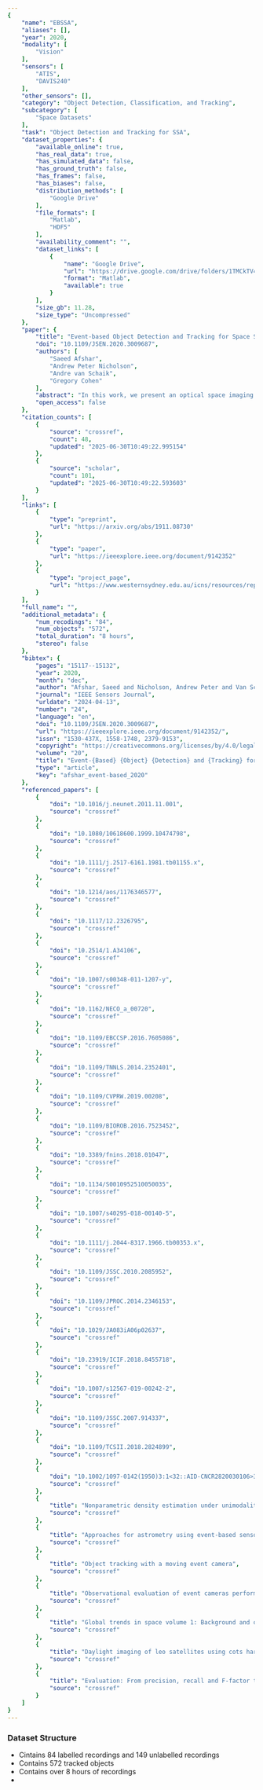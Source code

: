 ```yaml
---
{
    "name": "EBSSA",
    "aliases": [],
    "year": 2020,
    "modality": [
        "Vision"
    ],
    "sensors": [
        "ATIS",
        "DAVIS240"
    ],
    "other_sensors": [],
    "category": "Object Detection, Classification, and Tracking",
    "subcategory": [
        "Space Datasets"
    ],
    "task": "Object Detection and Tracking for SSA",
    "dataset_properties": {
        "available_online": true,
        "has_real_data": true,
        "has_simulated_data": false,
        "has_ground_truth": false,
        "has_frames": false,
        "has_biases": false,
        "distribution_methods": [
            "Google Drive"
        ],
        "file_formats": [
            "Matlab",
            "HDF5"
        ],
        "availability_comment": "",
        "dataset_links": [
            {
                "name": "Google Drive",
                "url": "https://drive.google.com/drive/folders/1TMCkTV4IS4Sxw6rXDFnUFGIE9yDW05CG",
                "format": "Matlab",
                "available": true
            }
        ],
        "size_gb": 11.28,
        "size_type": "Uncompressed"
    },
    "paper": {
        "title": "Event-based Object Detection and Tracking for Space Situational Awareness",
        "doi": "10.1109/JSEN.2020.3009687",
        "authors": [
            "Saeed Afshar",
            "Andrew Peter Nicholson",
            "Andre van Schaik",
            "Gregory Cohen"
        ],
        "abstract": "In this work, we present an optical space imaging dataset using a range of event-based neuromorphic vision sensors. The unique method of operation of event-based sensors makes them ideal for space situational awareness (SSA) applications due to the sparseness inherent in space imaging data. These sensors offer signi\ufb01cantly lower bandwidth and power requirements making them particularly well suited for use in remote locations and space-based platforms. We present the \ufb01rst publicly-accessible event-based space imaging dataset including recordings using sensors from multiple providers, greatly lowering the barrier to entry for other researchers given the scarcity of such sensors and the expertise required to operate them for SSA applications. The dataset contains both day time and night time recordings, including simultaneous co-collections from different event-based sensors. Recorded at a remote site, and containing 572 labeled targets with a wide range of sizes, trajectories, and signal-to-noise ratios, this real-world event-based dataset represents a challenging detection and tracking task that is not readily solved using previously proposed methods. We propose a highly optimized and robust feature-based detection and tracking method, designed speci\ufb01cally for SSA applications, and implemented via a cascade of increasingly selective event \ufb01lters. These \ufb01lters rapidly isolate events associated with space objects, maintaining the high temporal resolution of the sensors. The results from this simple yet highly optimized algorithm on the space imaging dataset demonstrate robust high-speed event-based detection and tracking which can readily be implemented on sensor platforms in space as well as terrestrial environments.",
        "open_access": false
    },
    "citation_counts": [
        {
            "source": "crossref",
            "count": 48,
            "updated": "2025-06-30T10:49:22.995154"
        },
        {
            "source": "scholar",
            "count": 101,
            "updated": "2025-06-30T10:49:22.593603"
        }
    ],
    "links": [
        {
            "type": "preprint",
            "url": "https://arxiv.org/abs/1911.08730"
        },
        {
            "type": "paper",
            "url": "https://ieeexplore.ieee.org/document/9142352"
        },
        {
            "type": "project_page",
            "url": "https://www.westernsydney.edu.au/icns/resources/reproducible_research3/publication_support_materials2/space_imaging"
        }
    ],
    "full_name": "",
    "additional_metadata": {
        "num_recodings": "84",
        "num_objects": "572",
        "total_duration": "8 hours",
        "stereo": false
    },
    "bibtex": {
        "pages": "15117--15132",
        "year": 2020,
        "month": "dec",
        "author": "Afshar, Saeed and Nicholson, Andrew Peter and Van Schaik, Andre and Cohen, Gregory",
        "journal": "IEEE Sensors Journal",
        "urldate": "2024-04-13",
        "number": "24",
        "language": "en",
        "doi": "10.1109/JSEN.2020.3009687",
        "url": "https://ieeexplore.ieee.org/document/9142352/",
        "issn": "1530-437X, 1558-1748, 2379-9153",
        "copyright": "https://creativecommons.org/licenses/by/4.0/legalcode",
        "volume": "20",
        "title": "Event-{Based} {Object} {Detection} and {Tracking} for {Space} {Situational} {Awareness}",
        "type": "article",
        "key": "afshar_event-based_2020"
    },
    "referenced_papers": [
        {
            "doi": "10.1016/j.neunet.2011.11.001",
            "source": "crossref"
        },
        {
            "doi": "10.1080/10618600.1999.10474798",
            "source": "crossref"
        },
        {
            "doi": "10.1111/j.2517-6161.1981.tb01155.x",
            "source": "crossref"
        },
        {
            "doi": "10.1214/aos/1176346577",
            "source": "crossref"
        },
        {
            "doi": "10.1117/12.2326795",
            "source": "crossref"
        },
        {
            "doi": "10.2514/1.A34106",
            "source": "crossref"
        },
        {
            "doi": "10.1007/s00348-011-1207-y",
            "source": "crossref"
        },
        {
            "doi": "10.1162/NECO_a_00720",
            "source": "crossref"
        },
        {
            "doi": "10.1109/EBCCSP.2016.7605086",
            "source": "crossref"
        },
        {
            "doi": "10.1109/TNNLS.2014.2352401",
            "source": "crossref"
        },
        {
            "doi": "10.1109/CVPRW.2019.00208",
            "source": "crossref"
        },
        {
            "doi": "10.1109/BIOROB.2016.7523452",
            "source": "crossref"
        },
        {
            "doi": "10.3389/fnins.2018.01047",
            "source": "crossref"
        },
        {
            "doi": "10.1134/S0010952510050035",
            "source": "crossref"
        },
        {
            "doi": "10.1007/s40295-018-00140-5",
            "source": "crossref"
        },
        {
            "doi": "10.1111/j.2044-8317.1966.tb00353.x",
            "source": "crossref"
        },
        {
            "doi": "10.1109/JSSC.2010.2085952",
            "source": "crossref"
        },
        {
            "doi": "10.1109/JPROC.2014.2346153",
            "source": "crossref"
        },
        {
            "doi": "10.1029/JA083iA06p02637",
            "source": "crossref"
        },
        {
            "doi": "10.23919/ICIF.2018.8455718",
            "source": "crossref"
        },
        {
            "doi": "10.1007/s12567-019-00242-2",
            "source": "crossref"
        },
        {
            "doi": "10.1109/JSSC.2007.914337",
            "source": "crossref"
        },
        {
            "doi": "10.1109/TCSII.2018.2824899",
            "source": "crossref"
        },
        {
            "doi": "10.1002/1097-0142(1950)3:1<32::AID-CNCR2820030106>3.0.CO;2-3",
            "source": "crossref"
        },
        {
            "title": "Nonparametric density estimation under unimodality and monotonicity constraints",
            "source": "crossref"
        },
        {
            "title": "Approaches for astrometry using event-based sensors",
            "source": "crossref"
        },
        {
            "title": "Object tracking with a moving event camera",
            "source": "crossref"
        },
        {
            "title": "Observational evaluation of event cameras performance in optical space surveillance",
            "source": "crossref"
        },
        {
            "title": "Global trends in space volume 1: Background and overall findings",
            "source": "crossref"
        },
        {
            "title": "Daylight imaging of leo satellites using cots hardware",
            "source": "crossref"
        },
        {
            "title": "Evaluation: From precision, recall and F-factor to ROC, informedness, markedness and correlation",
            "source": "crossref"
        }
    ]
}
---
```



### Dataset Structure 



- Cintains 84 labelled recordings and 149 unlabelled recordings
- Contains 572 tracked objects
- Contains over 8 hours of recordings
-